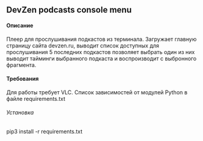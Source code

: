 ## DevZen podcasts console menu

#### Описание
Плеер для прослушивания подкастов из терминала.
Загружает главную страницу сайта devzen.ru,
выводит список доступных для прослушивания 5 последних подкастов
позволяет выбрать один из них выводит тайминги выбранного подкаста
и воспроизводит с выбронного фрагмента.

#### Требования
Для работы требует VLC.
Список зависимостей от модулей Python в файле requirements.txt

###### Установка
pip3 install -r requirements.txt

